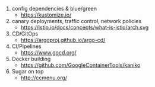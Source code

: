 1. config dependencies & blue/green
	* https://kustomize.io/
2. canary deployments, traffic control, network policies
	* https://istio.io/docs/concepts/what-is-istio/arch.svg
3. CD/GitOps
	* https://argoproj.github.io/argo-cd/
4. CI/Pipelines
	* https://www.gocd.org/
5. Docker building
	* https://github.com/GoogleContainerTools/kaniko
6. Sugar on top
	* http://ccmenu.org/
